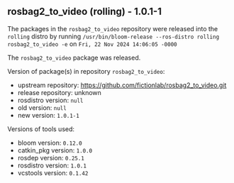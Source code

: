 ## rosbag2_to_video (rolling) - 1.0.1-1

The packages in the `rosbag2_to_video` repository were released into the `rolling` distro by running `/usr/bin/bloom-release --ros-distro rolling rosbag2_to_video -e` on `Fri, 22 Nov 2024 14:06:05 -0000`

The `rosbag2_to_video` package was released.

Version of package(s) in repository `rosbag2_to_video`:

- upstream repository: https://github.com/fictionlab/rosbag2_to_video.git
- release repository: unknown
- rosdistro version: `null`
- old version: `null`
- new version: `1.0.1-1`

Versions of tools used:

- bloom version: `0.12.0`
- catkin_pkg version: `1.0.0`
- rosdep version: `0.25.1`
- rosdistro version: `1.0.1`
- vcstools version: `0.1.42`


